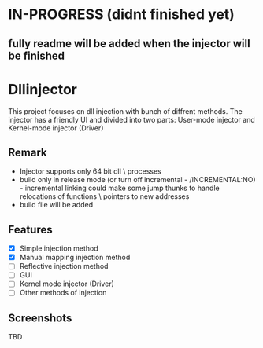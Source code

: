 # IN-PROGRESS (didnt finished yet)
## fully readme will be added when the injector will be finished

# Dllinjector
This project focuses on dll injection with bunch of diffrent methods.
The injector has a friendly UI and divided into two parts: User-mode injector and Kernel-mode injector (Driver) 

## Remark
- Injector supports only 64 bit dll \ processes
- build only in release mode (or turn off incremental - /INCREMENTAL:NO) - incremental linking could make some jump thunks to handle relocations of functions \ pointers to new addresses
- build file will be added

## Features
- [x] Simple injection method 
- [x] Manual mapping injection method
- [ ] Reflective injection method
- [ ] GUI
- [ ] Kernel mode injector (Driver)
- [ ] Other methods of injection

## Screenshots
TBD